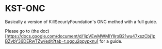 # KST-ONC
Basically a version of KillSecurlyFoundation's ONC method with a full guide.

Please go to (the doc)[https://docs.google.com/document/d/1ipVEwMWMlYIlroB21wu47xszCbj1pBZvbY36DERwTZw/edit?tab=t.ogcu2ppypxnu] for a guide.
